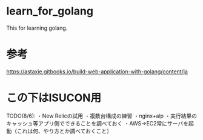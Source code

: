 # learn_for_golang
This for learning golang.
# 参考
https://astaxie.gitbooks.io/build-web-application-with-golang/content/ja
# この下はISUCON用
TODO(8/6):
・New Relicの試用
・複数台構成の練習
・nginx+alp
・実行結果のキャッシュ等アプリ側でできることを調べておく
・AWS->EC2常にサーバを起動（これは何、やり方とか調べておくこと）
